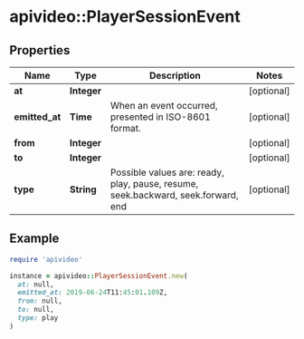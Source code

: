 # apivideo::PlayerSessionEvent

## Properties

| Name | Type | Description | Notes |
| ---- | ---- | ----------- | ----- |
| **at** | **Integer** |  | [optional] |
| **emitted_at** | **Time** | When an event occurred, presented in ISO-8601 format. | [optional] |
| **from** | **Integer** |  | [optional] |
| **to** | **Integer** |  | [optional] |
| **type** | **String** | Possible values are: ready, play, pause, resume, seek.backward, seek.forward, end | [optional] |

## Example

```ruby
require 'apivideo'

instance = apivideo::PlayerSessionEvent.new(
  at: null,
  emitted_at: 2019-06-24T11:45:01.109Z,
  from: null,
  to: null,
  type: play
)
```

